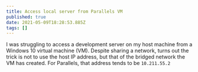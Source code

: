 ```yaml
---
title: Access local server from Parallels VM
published: true
date: 2021-05-09T18:28:53.885Z
tags: []
---
```

I was struggling to access a development server on my host machine from a Windows 10 virtual machine (VM). Despite sharing a network, turns out the trick is not to use the host IP address, but  that of the bridged network the VM has created. For Parallels, that address tends to be `10.211.55.2`
